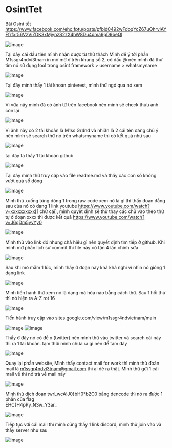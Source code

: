 # OsintTet
Bài Osint tết https://www.facebook.com/ehc.fptu/posts/pfbid0492wFdoqYcZ67uQhrviAYFfrfxr56VzViZDK3xMjynzS2zX4hW8Du4dma9pD9beQl

![image](https://github.com/wdchocopie/OsintTet/assets/81132394/047cefc6-a4e6-4c5b-a14d-46e01ce949f1)

Tại đây cái đầu tiên mình nhận được từ thử thách
Mình để ý tới phần M1ssgr4ndvi3tnam in mờ mờ ở trên khung số 2, có dấu @ nên mình đã thử tìm nó sử dụng tool trong osint framework > username > whatsmyname

![image](https://github.com/wdchocopie/OsintTet/assets/81132394/d59825d9-a1e5-410e-970f-7c79bf1edb5b)

Tại đây mình thấy 1 tài khoản pinterest, mình thử ngó qua nó xem

![image](https://github.com/wdchocopie/OsintTet/assets/81132394/871e305d-f33d-4101-b1be-7a081e0a8288)

Vì vừa nãy mình đã có ảnh từ trên facebook nên mình sẽ check thửu ảnh còn lại

![image](https://github.com/wdchocopie/OsintTet/assets/81132394/abab613a-3e8d-4a76-af59-07301e8f9855)

Vì ảnh này có 2 tài khoản là M1ss Gr4nd và nhi3n là 2 cái tên đáng chú ý nên mình sẽ search thử nó trên whatsmyname thì có kết quả như sau

![image](https://github.com/wdchocopie/OsintTet/assets/81132394/75f8fc15-25f3-475c-b27b-087d6fcecff8)

tại đây ta thấy 1 tài khoản github

![image](https://github.com/wdchocopie/OsintTet/assets/81132394/2849d91a-dcbf-469c-aedc-603a89309c18)

Tại đây mình thử truy cập vào file readme.md và thấy các con số không vượt quá số dòng

![image](https://github.com/wdchocopie/OsintTet/assets/81132394/4ae533ac-0da1-4d22-aa11-4b053112bcac)

Mình thử xuống từng dòng 1 trong raw code xem nó là gì thì thấy đoạn đằng sau của nó có dạng 1 link youtube https://www.youtube.com/watch?v=xxxxxxxxxx[1 chữ cái], mình quyết định sẽ thử thay các chữ vào theo thứ tự ở đoạn xxxx thì được kết quả https://www.youtube.com/watch?v=J6gDm5yvYy0

![image](https://github.com/wdchocopie/OsintTet/assets/81132394/b08f2a51-3137-48ee-93c8-f278ec68445d)

Mình thử vào link đó nhưng chả hiểu gì nên quyết định tìm tiếp ở github. Khi mình mở phần lịch sử commit thì file này có tận 4 lần chỉnh sửa

![image](https://github.com/wdchocopie/OsintTet/assets/81132394/95d70762-99e3-4ffa-9956-4172e8e349a5)

Sau khi mò mẫm 1 lúc, mình thấy ở đoạn này khá khả nghi vì nhìn nó giống 1 dạng link

![image](https://github.com/wdchocopie/OsintTet/assets/81132394/ee69f969-bb49-43c1-bcce-3db6494b172b)

Mình tiến hành thử xem nó là dạng mã hóa nào bằng cách thử. Sau 1 hồi thử thì nó hiện ra A-Z rot 16

![image](https://github.com/wdchocopie/OsintTet/assets/81132394/e23115ba-9418-4da0-bfa8-847b743b8268)

Tiến hành truy cập vào sites.google.com/view/m1ssgr4ndvietnam/main

![image](https://github.com/wdchocopie/OsintTet/assets/81132394/a1ba6f69-32dd-4b29-be54-4c45f68daa18)
![image](https://github.com/wdchocopie/OsintTet/assets/81132394/ab12ea59-2b11-4880-831d-07cd4a48c3f1)

Thấy ở đây nó có để x (twitter) nên mình thử vào twitter và search cái này thì ra 1 tài khoản. tạm thời mình chưa ra gì nên để tạm đây

![image](https://github.com/wdchocopie/OsintTet/assets/81132394/050abbac-2d3c-4c52-8a4a-c3a7d304e6fb)

Quay lại phần website, Mình thấy contact mail for work thì mình thử đoán mail là m1ssgr4ndvi3tnam@gmail.com thì ai dè ra thật. Mình thử gửi 1 cái mail về thì nó trả về mail này

![image](https://github.com/wdchocopie/OsintTet/assets/81132394/b9953e64-a5fa-4242-adbb-bac69fa1382c)

Mình thử dịch đoạn twrLwcA!J0}bH0*b2C0 bằng dencode thì nó ra được 1 phần của flag 	
EHC{H4pPy_N3w_Y3ar_

![image](https://github.com/wdchocopie/OsintTet/assets/81132394/f6a98ca5-a570-43c4-a471-e0bf4bab3a0e)

Tiếp tục với cái mail thì mình cũng thấy 1 link discord, mình thử join vào và thấy server như sau

![image](https://github.com/wdchocopie/OsintTet/assets/81132394/f7427c1a-d25e-4f4f-9a66-ce053af8ce69)

